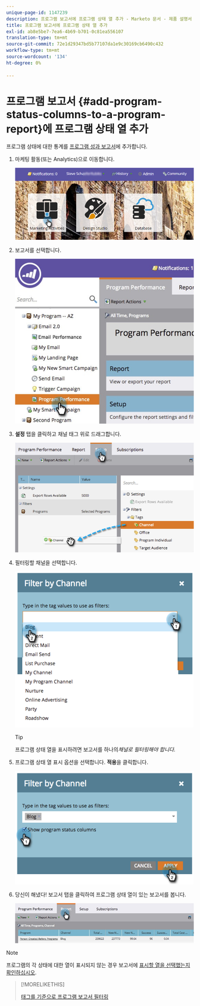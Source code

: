 ```yaml
---
unique-page-id: 1147239
description: 프로그램 보고서에 프로그램 상태 열 추가 - Marketo 문서 - 제품 설명서
title: 프로그램 보고서에 프로그램 상태 열 추가
exl-id: ab8e5be7-7ea6-4b69-b701-0c81ea556107
translation-type: tm+mt
source-git-commit: 72e1d29347bd5b77107da1e9c30169cb6490c432
workflow-type: tm+mt
source-wordcount: '134'
ht-degree: 0%

---
```


# 프로그램 보고서 {#add-program-status-columns-to-a-program-report}에 프로그램 상태 열 추가

프로그램 상태에 대한 통계를 [프로그램 성과 보고서](/help/marketo/product-docs/core-marketo-concepts/programs/program-performance-report/create-a-program-performance-report.md)에 추가합니다.

1. 마케팅 활동(또는 Analytics)으로 이동합니다.

   ![](assets/login-marketing-activities-2.png)

1. 보고서를 선택합니다.

   ![](assets/emailperformance.jpg)

1. **설정** 탭을 클릭하고 채널 태그 위로 드래그합니다.

   ![](assets/image2014-9-23-16-3a26-3a38.png)

1. 필터링할 채널을 선택합니다.

   ![](assets/image2014-9-23-16-3a26-3a48.png)

   >[!TIP]
   >
   >프로그램 상태 열을 표시하려면 보고서를 하나의&#x200B;_채널로 필터링해야 합니다._

1. 프로그램 상태 열 표시 옵션을 선택합니다. **적용**&#x200B;을 클릭합니다.

   ![](assets/image2014-9-23-16-3a26-3a53.png)

1. 당신이 해냈다! 보고서 탭을 클릭하여 프로그램 상태 열이 있는 보고서를 봅니다.

   ![](assets/programreport.jpg)

>[!NOTE]
>
>프로그램의 각 상태에 대한 열이 표시되지 않는 경우 보고서에 [표시할 열을 선택했는지 확인하십시오](/help/marketo/product-docs/reporting/basic-reporting/editing-reports/select-report-columns.md).

>[!MORELIKETHIS]
>
>[태그를 기준으로 프로그램 보고서 필터링](/help/marketo/product-docs/core-marketo-concepts/programs/program-performance-report/filter-a-program-report-by-tag.md)
